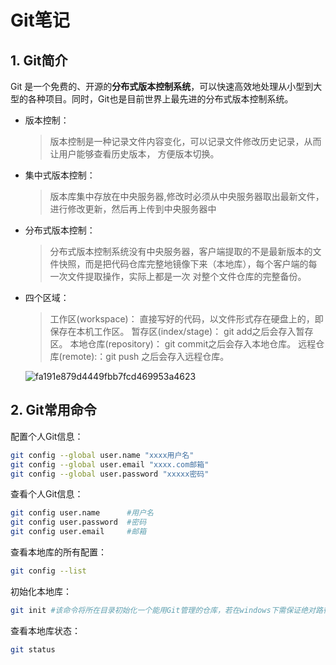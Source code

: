 # Git笔记

## 1. Git简介

Git 是一个免费的、开源的**分布式版本控制系统**，可以快速高效地处理从小型到大型的各种项目。同时，Git也是目前世界上最先进的分布式版本控制系统。

* 版本控制：

  > 版本控制是一种记录文件内容变化，可以记录文件修改历史记录，从而让用户能够查看历史版本， 方便版本切换。

* 集中式版本控制：

  > 版本库集中存放在中央服务器,修改时必须从中央服务器取出最新文件，进行修改更新，然后再上传到中央服务器中

* 分布式版本控制：

  > 分布式版本控制系统没有中央服务器，客户端提取的不是最新版本的文件快照，而是把代码仓库完整地镜像下来（本地库），每个客户端的每一次文件提取操作，实际上都是一次 对整个文件仓库的完整备份。

* 四个区域：
  
  > 工作区(workspace)： 直接写好的代码，以文件形式存在硬盘上的，即保存在本机工作区。
  > 暂存区(index/stage)： git add之后会存入暂存区。
  > 本地仓库(repository)： git commit之后会存入本地仓库。
  > 远程仓库(remote):：git push 之后会存入远程仓库。
  
  ![fa191e879d4449fbb7fcd469953a4623](.\fa191e879d4449fbb7fcd469953a4623.png)
  
  

## 2. Git常用命令

配置个人Git信息：

```bash
git config --global user.name "xxxx用户名"
git config --global user.email "xxxx.com邮箱"
git config --global user.password "xxxxx密码"
```

查看个人Git信息：

```bash
git config user.name      #用户名
git config user.password  #密码
git config user.email     #邮箱
```

查看本地库的所有配置：

``` bash
git config --list
```

初始化本地库：

```bash
git init #该命令将所在目录初始化一个能用Git管理的仓库，若在windows下需保证绝对路径中不含中文
```

查看本地库状态：

```bash
git status
```







